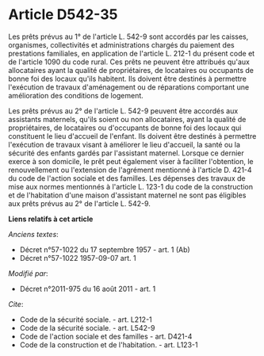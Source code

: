 # Article D542-35

Les prêts prévus au 1° de l'article L. 542-9 sont accordés par les caisses, organismes, collectivités et administrations
chargés du paiement des prestations familiales, en application de l'article L. 212-1 du présent code et de l'article 1090 du
code rural. Ces prêts ne peuvent être attribués qu'aux allocataires ayant la qualité de propriétaires, de locataires ou
occupants de bonne foi des locaux qu'ils habitent. Ils doivent être destinés à permettre l'exécution de travaux d'aménagement
ou de réparations comportant une amélioration des conditions de logement. 

Les prêts prévus au 2° de l'article L. 542-9 peuvent être accordés aux assistants maternels, qu'ils soient ou non
allocataires, ayant la qualité de propriétaires, de locataires ou d'occupants de bonne foi des locaux qui constituent le lieu
d'accueil de l'enfant. Ils doivent être destinés à permettre l'exécution de travaux visant à améliorer le lieu d'accueil, la
santé ou la sécurité des enfants gardés par l'assistant maternel. Lorsque ce dernier exerce à son domicile, le prêt peut
également viser à faciliter l'obtention, le renouvellement ou l'extension de l'agrément mentionné à l'article D. 421-4 du
code de l'action sociale et des familles. Les dépenses des travaux de mise aux normes mentionnés à l'article L. 123-1 du code
de la construction et de l'habitation d'une maison d'assistant maternel ne sont pas éligibles aux prêts prévus au 2° de
l'article L. 542-9.

**Liens relatifs à cet article**

_Anciens textes_:

  - Décret n°57-1022 du 17 septembre 1957 - art. 1 (Ab)
  - Décret n°57-1022 1957-09-07 art. 1

_Modifié par_:

  - Décret n°2011-975 du 16 août 2011 - art. 1

_Cite_:

  - Code de la sécurité sociale. - art. L212-1
  - Code de la sécurité sociale. - art. L542-9
  - Code de l'action sociale et des familles - art. D421-4
  - Code de la construction et de l'habitation. - art. L123-1
